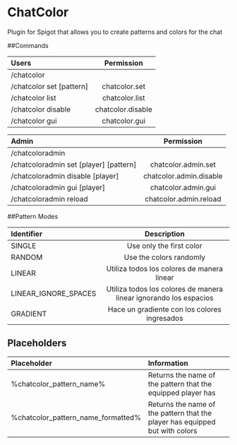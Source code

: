 # ChatColor
Plugin for Spigot that allows you to create patterns and colors for the chat

##Commands

| Users                    | Permission       |
|:-------------------------|:-----------------:|
| /chatcolor               |                   |
| /chatcolor set [pattern] | chatcolor.set     |
| /chatcolor list          | chatcolor.list    |
| /chatcolor disable       | chatcolor.disable |
| /chatcolor gui           | chatcolor.gui     |


| Admin                                  | Permission             |
|:---------------------------------------|:-----------------------:|
| /chatcoloradmin                        |                         |
| /chatcoloradmin set [player] [pattern] | chatcolor.admin.set     |
| /chatcoloradmin disable [player]       | chatcolor.admin.disable |
| /chatcoloradmin gui [player]           | chatcolor.admin.gui     |
| /chatcoloradmin reload                 | chatcolor.admin.reload  |

##Pattern Modes

| Identifier           | Description                                                       |
|:---------------------|:-----------------------------------------------------------------:|
| SINGLE               | Use only the first color                                          |
| RANDOM               | Use the colors randomly                                           |
| LINEAR               | Utiliza todos los colores de manera linear                        |
| LINEAR_IGNORE_SPACES | Utiliza todos los colores de manera linear ignorando los espacios |
| GRADIENT             | Hace un gradiente con los colores ingresados                      |

## Placeholders

| Placeholder                        | Information                                                                  |
|:-----------------------------------|:-----------------------------------------------------------------------------|
| %chatcolor_pattern_name%           | Returns the name of the pattern that the equipped player has                 |
| %chatcolor_pattern_name_formatted% | Returns the name of the pattern that the player has equipped but with colors |
